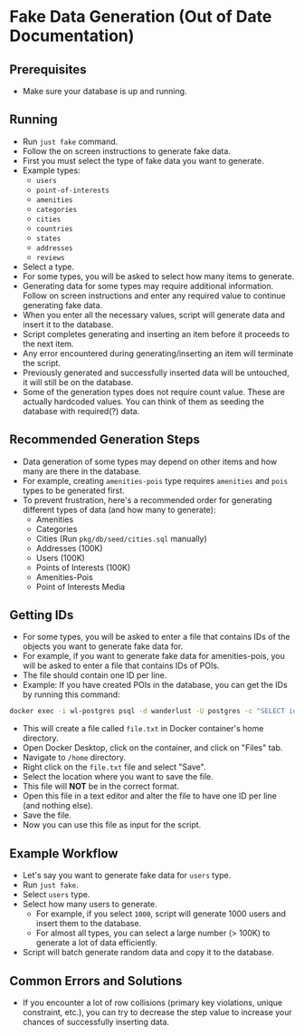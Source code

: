 # Fake Data Generation (Out of Date Documentation)

## Prerequisites

- Make sure your database is up and running.

## Running

- Run `just fake` command.
- Follow the on screen instructions to generate fake data.
- First you must select the type of fake data you want to generate.
- Example types:
  - `users`
  - `point-of-interests`
  - `amenities`
  - `categories`
  - `cities`
  - `countries`
  - `states`
  - `addresses`
  - `reviews`
- Select a type.
- For some types, you will be asked to select how many items to generate.
- Generating data for some types may require additional information. Follow on screen instructions and enter any required value to continue generating fake data.
- When you enter all the necessary values, script will generate data and insert it to the database.
- Script completes generating and inserting an item before it proceeds to the next item.
- Any error encountered during generating/inserting an item will terminate the script.
- Previously generated and successfully inserted data will be untouched, it will still be on the database.
- Some of the generation types does not require count value. These are actually hardcoded values. You can think of them as seeding the database with required(?) data.

## Recommended Generation Steps

- Data generation of some types may depend on other items and how many are there in the database.
- For example, creating `amenities-pois` type requires `amenities` and `pois` types to be generated first.
- To prevent frustration, here's a recommended order for generating different types of data (and how many to generate):
  - Amenities
  - Categories
  - Cities (Run `pkg/db/seed/cities.sql` manually)
  - Addresses (100K)
  - Users (100K)
  - Points of Interests (100K)
  - Amenities-Pois
  - Point of Interests Media

## Getting IDs

- For some types, you will be asked to enter a file that contains IDs of the objects you want to generate fake data for.
- For example, if you want to generate fake data for amenities-pois, you will be asked to enter a file that contains IDs of POIs.
- The file should contain one ID per line.
- Example: If you have created POIs in the database, you can get the IDs by running this command:

```bash
docker exec -i wl-postgres psql -d wanderlust -U postgres -c "SELECT id FROM pois" -o /home/file.txt
```

- This will create a file called `file.txt` in Docker container's home directory.
- Open Docker Desktop, click on the container, and click on "Files" tab.
- Navigate to `/home` directory.
- Right click on the `file.txt` file and select "Save".
- Select the location where you want to save the file.
- This file will **NOT** be in the correct format.
- Open this file in a text editor and alter the file to have one ID per line (and nothing else).
- Save the file.
- Now you can use this file as input for the script.

## Example Workflow

- Let's say you want to generate fake data for `users` type.
- Run `just fake`.
- Select `users` type.
- Select how many users to generate.
  - For example, if you select `1000`, script will generate 1000 users and insert them to the database.
  - For almost all types, you can select a large number (> 100K) to generate a lot of data efficiently.
- Script will batch generate random data and copy it to the database.

## Common Errors and Solutions

- If you encounter a lot of row collisions (primary key violations, unique constraint, etc.), you can try to decrease the step value to increase your chances of successfully inserting data.
